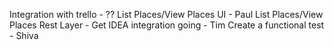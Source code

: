 Integration with trello - ??
List Places/View Places UI - Paul
List Places/View Places Rest Layer - 
Get IDEA integration going - Tim
Create a functional test - Shiva

